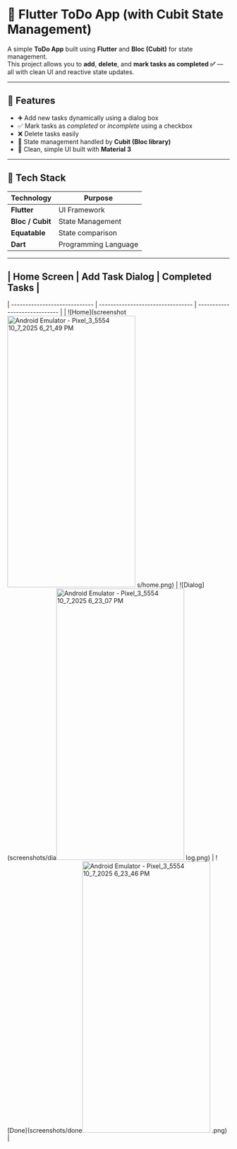# 📝 Flutter ToDo App (with Cubit State Management)

A simple **ToDo App** built using **Flutter** and **Bloc (Cubit)** for state management.  
This project allows you to **add**, **delete**, and **mark tasks as completed ✅** — all with clean UI and reactive state updates.

---

## 🚀 Features

- ➕ Add new tasks dynamically using a dialog box  
- ✅ Mark tasks as *completed* or *incomplete* using a checkbox  
- ❌ Delete tasks easily  
- 🔄 State management handled by **Cubit (Bloc library)**  
- 🎨 Clean, simple UI built with **Material 3**

---

## 🧠 Tech Stack

| Technology | Purpose |
|-------------|----------|
| **Flutter** | UI Framework |
| **Bloc / Cubit** | State Management |
| **Equatable** | State comparison |
| **Dart** | Programming Language |

---

## | Home Screen                   | Add Task Dialog                   | Completed Tasks               |
| ----------------------------- | --------------------------------- | ----------------------------- |
| ![Home](screenshot<img width="290" height="615" alt="Android Emulator - Pixel_3_5554 10_7_2025 6_21_49 PM" src="https://github.com/user-attachments/assets/ac8a3418-c93a-455e-b88d-fb6186be9fc6" />
s/home.png) | ![Dialog](screenshots/dia<img width="290" height="615" alt="Android Emulator - Pixel_3_5554 10_7_2025 6_23_07 PM" src="https://github.com/user-attachments/assets/0ba8b14f-fafc-4866-9fb0-39a6de5d49e8" />
log.png) | ![Done](screenshots/done<img width="290" height="615" alt="Android Emulator - Pixel_3_5554 10_7_2025 6_23_46 PM" src="https://github.com/user-attachments/assets/55b96852-e24a-417f-a98a-7fad66fd8094" />
.png) |




